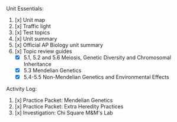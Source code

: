 Unit Essentials:

1. [x] Unit map
2. [x] Traffic light
3. [x] Test topics
4. [x] Unit summary
5. [x] Official AP Biology unit summary
6. [x] Topic review guides  
	- [x] 5.1, 5.2 and 5.6 Meiosis, Genetic Diversity and Chromosomal Inheritance  
	- [x] 5.3 Mendelian Genetics  
	- [x] 5.4-5.5 Non-Mendelian Genetics and Environmental Effects

Activity Log:

1. [x] Practice Packet: Mendelian Genetics
2. [x] Practice Packet: Extra Heredity Practices
3. [x] Investigation: Chi Square M&M's Lab